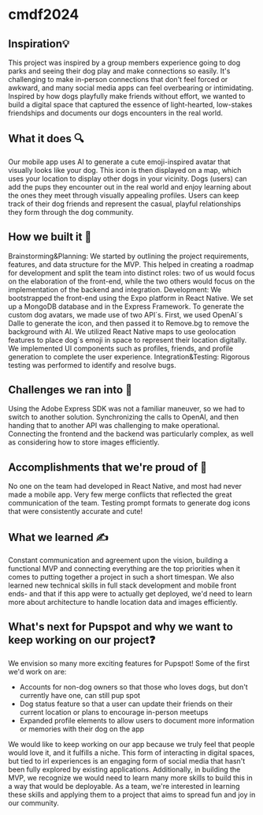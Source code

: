 # cmdf2024

## Inspiration💡
This project was inspired by a group members experience going to dog parks and seeing their dog play and make connections so easily. It's challenging to make in-person connections that don't feel forced or awkward, and many social media apps can feel overbearing or intimidating. Inspired by how dogs playfully make friends without effort, we wanted to build a digital space that captured the essence of light-hearted, low-stakes friendships and documents our dogs encounters in the real world.

## What it does 🔍
Our mobile app uses AI to generate a cute emoji-inspired avatar that visually looks like your dog. This icon is then displayed on a map, which uses your location to display other dogs in your vicinity. Dogs (users) can add the pups they encounter out in the real world and enjoy learning about the ones they meet through visually appealing profiles. Users can keep track of their dog friends and represent the casual, playful relationships they form through the dog community.

## How we built it 🦾
Brainstorming&Planning: We started by outlining the project requirements, features, and data structure for the MVP. This helped in creating a roadmap for development and split the team into distinct roles: two of us would focus on the elaboration of the front-end, while the two others would focus on the implementation of the backend and integration. 
Development: We bootstrapped the front-end using the Expo platform in React Native. We set up a MongoDB database and in the Express Framework. To generate the custom dog avatars, we made use of two API´s. First, we used OpenAI´s Dalle to generate the icon, and then passed it to Remove.bg to remove the background with AI. We utilized React Native maps to use geolocation features to place dog´s emoji in space to represent their location digitally. We implemented UI components such as profiles, friends, and profile generation to complete the user experience. 
Integration&Testing: Rigorous testing was performed to identify and resolve bugs. 

## Challenges we ran into 🧠
Using the Adobe Express SDK was not a familiar maneuver, so we had to switch to another solution. Synchronizing the calls to OpenAI, and then handing that to another API was challenging to make operational. Connecting the frontend and the backend was particularly complex, as well as considering how to store images efficiently.

## Accomplishments that we're proud of 🌟
No one on the team had developed in React Native, and most had never made a mobile app. 
Very few merge conflicts that reflected the great communication of the team. 
Testing prompt formats to generate dog icons that were consistently accurate and cute!

## What we learned ✍️
Constant communication and agreement upon the vision, building a functional MVP and connecting everything are the top priorities when it comes to putting together a project in such a short timespan. We also learned new technical skills in full stack development and mobile front ends- and that if this app were to actually get deployed, we'd need to learn more about architecture to handle location data and images efficiently. 

## What's next for Pupspot and why we want to keep working on our project❓
We envision so many more exciting features for Pupspot! Some of the first we'd work on are:
- Accounts for non-dog owners so that those who loves dogs, but don't currently have one, can still pup spot
- Dog status feature so that a user can update their friends on their current location or plans to encourage in-person meetups
- Expanded profile elements to allow users to document more information or memories with their dog on the app

We would like to keep working on our app because we truly feel that people would love it, and it fulfills a niche. This form of interacting in digital spaces, but tied to irl experiences is an engaging form of social media that hasn't been fully explored by existing applications. Additionally, in building the MVP, we recognize we would need to learn many more skills to build this in a way that would be deployable. As a team, we're interested in learning these skills and applying them to a project that aims to spread fun and joy in our community.
